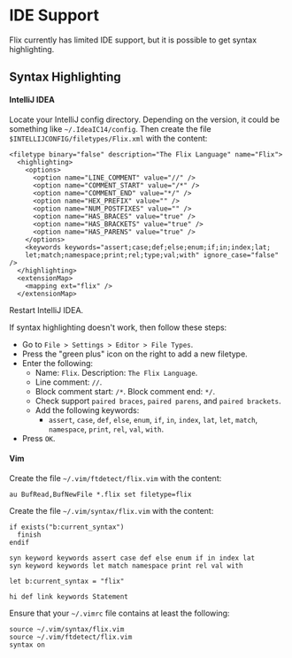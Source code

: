 # IDE Support

Flix currently has limited IDE support, but it is possible to get syntax highlighting.

## Syntax Highlighting

#### IntelliJ IDEA

Locate your IntelliJ config directory. Depending on the version, it could be
something like `~/.IdeaIC14/config`. Then create the file
`$INTELLIJCONFIG/filetypes/Flix.xml` with the content:

```
<filetype binary="false" description="The Flix Language" name="Flix">
  <highlighting>
    <options>
      <option name="LINE_COMMENT" value="//" />
      <option name="COMMENT_START" value="/*" />
      <option name="COMMENT_END" value="*/" />
      <option name="HEX_PREFIX" value="" />
      <option name="NUM_POSTFIXES" value="" />
      <option name="HAS_BRACES" value="true" />
      <option name="HAS_BRACKETS" value="true" />
      <option name="HAS_PARENS" value="true" />
    </options>
    <keywords keywords="assert;case;def;else;enum;if;in;index;lat;
    let;match;namespace;print;rel;type;val;with" ignore_case="false" />
  </highlighting>
  <extensionMap>
    <mapping ext="flix" />
  </extensionMap>
```

Restart IntelliJ IDEA.

If syntax highlighting doesn't work, then follow these steps:

- Go to `File > Settings > Editor > File Types`.
- Press the "green plus" icon on the right to add a new filetype.
- Enter the following:
    * Name: `Flix`. Description: `The Flix Language`.
    * Line comment: `//`.
    * Block comment start: `/*`. Block comment end: `*/`.
    * Check support `paired braces`, `paired parens`, and `paired brackets`.
    * Add the following keywords:
        * `assert`, `case`, `def`, `else`, `enum`, `if`, `in`, `index`, `lat`, `let`, `match`,  `namespace`, `print`, `rel`, `val`, `with`.
- Press `OK`.

#### Vim

Create the file `~/.vim/ftdetect/flix.vim` with the content:

```
au BufRead,BufNewFile *.flix set filetype=flix
```

Create the file `~/.vim/syntax/flix.vim` with the content:

```
if exists("b:current_syntax")
  finish
endif

syn keyword keywords assert case def else enum if in index lat
syn keyword keywords let match namespace print rel val with

let b:current_syntax = "flix"

hi def link keywords Statement
```

Ensure that your `~/.vimrc` file contains at least the following:

```
source ~/.vim/syntax/flix.vim
source ~/.vim/ftdetect/flix.vim
syntax on
```